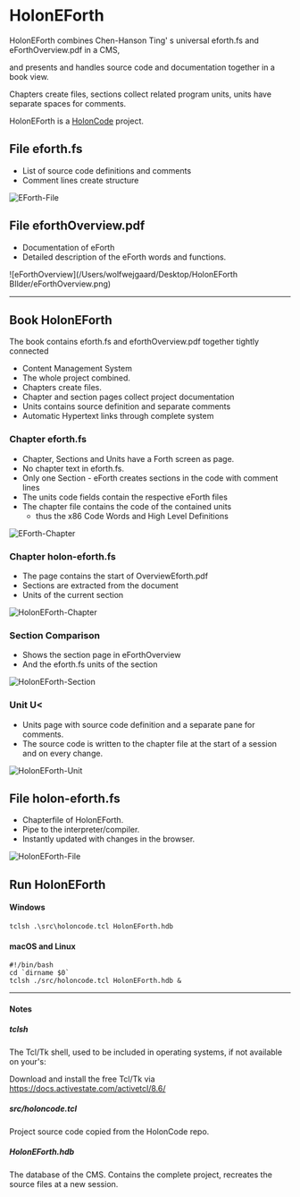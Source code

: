 # HolonEForth 

HolonEForth combines Chen-Hanson Ting' s universal eforth.fs and eForthOverview.pdf in a CMS, 

and presents and handles source code and documentation together in a book view.

Chapters create files, sections collect related program units, units have separate spaces for comments.

HolonEForth is a [HolonCode](https://github.com/wejgaard/HolonCode) project. 



## File eforth.fs

- List of source code definitions and comments
- Comment lines create structure

![EForth-File](./Reference/efBilder/EForth-File.png)



## File eforthOverview.pdf

- Documentation of eForth 
- Detailed description of the eForth words and functions.

![eForthOverview](/Users/wolfwejgaard/Desktop/HolonEForth BIlder/eForthOverview.png)



---



## Book HolonEForth

The book contains eforth.fs and eforthOverview.pdf together tightly connected

- Content Management System
- The whole project combined.
- Chapters create files.
- Chapter and section pages collect project documentation
- Units contains source definition and separate comments 
- Automatic Hypertext links through complete system



### Chapter eforth.fs

- Chapter, Sections and Units have a Forth screen as page. 
- No chapter text in eforth.fs.
- Only one Section - eForth creates sections in the code with comment lines 
- The units code fields contain the respective eForth files
- The chapter file contains the code of the contained units 
  - thus the  x86 Code Words and High Level Definitions

![EForth-Chapter](./Reference/efBilder/EForth-Chapter.png)

### Chapter holon-eforth.fs

- The page contains the start of OverviewEforth.pdf
- Sections are extracted from the document
- Units of the current section 

![HolonEForth-Chapter](./Reference/efBilder/HolonEForth-Chapter.png)

### Section Comparison

- Shows the section page in eForthOverview 
- And the eforth.fs units of the section

![HolonEForth-Section](./Reference/efBilder/HolonEForth-Section.png)

### Unit U<

- Units page with source code definition and a separate pane for comments.
- The source code is written to the chapter file at the start of a session and on every change.

![HolonEForth-Unit](./Reference/efBilder/HolonEForth-Unit.png)



## File holon-eforth.fs

- Chapterfile of HolonEForth.
- Pipe to the interpreter/compiler.
- Instantly updated with changes in the browser.

![HolonEForth-File](./Reference/efBilder/HolonEForth-File.png)



## Run HolonEForth

#### Windows

```
tclsh .\src\holoncode.tcl HolonEForth.hdb
````

#### macOS and Linux

````
#!/bin/bash
cd `dirname $0` 
tclsh ./src/holoncode.tcl HolonEForth.hdb &
````

---

#### Notes

##### tclsh

The Tcl/Tk shell, used to be included in operating systems, if not available on your's: 

Download and install the free Tcl/Tk via https://docs.activestate.com/activetcl/8.6/

##### src/holoncode.tcl

Project source code copied from the HolonCode repo.

##### HolonEForth.hdb

The database of the CMS. Contains the complete project, recreates the source files at a new session.
